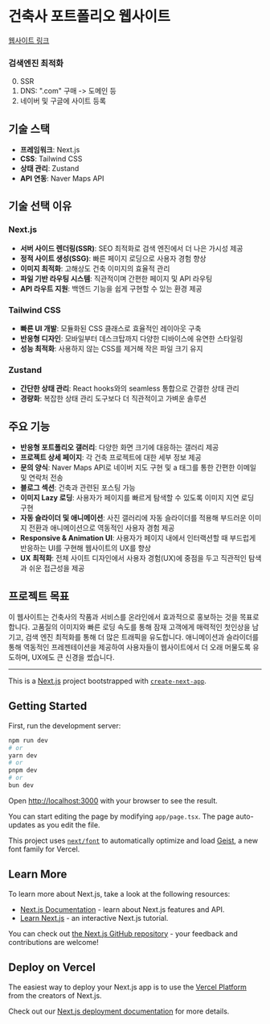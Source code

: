 # 건축사 포트폴리오 웹사이트
[웹사이트 링크](https://www.daegu-jinsung.com/)

### 검색엔진 최적화
0) SSR
1) DNS: ".com" 구매 -> 도메인 등
2) 네이버 및 구글에 사이트 등록

## 기술 스택

- **프레임워크**: Next.js
- **CSS**: Tailwind CSS
- **상태 관리**: Zustand
- **API 연동**: Naver Maps API

## 기술 선택 이유

### Next.js
- **서버 사이드 렌더링(SSR)**: SEO 최적화로 검색 엔진에서 더 나은 가시성 제공
- **정적 사이트 생성(SSG)**: 빠른 페이지 로딩으로 사용자 경험 향상
- **이미지 최적화**: 고해상도 건축 이미지의 효율적 관리
- **파일 기반 라우팅 시스템**: 직관적이며 간편한 페이지 및 API 라우팅
- **API 라우트 지원**: 백엔드 기능을 쉽게 구현할 수 있는 환경 제공

### Tailwind CSS
- **빠른 UI 개발**: 모듈화된 CSS 클래스로 효율적인 레이아웃 구축
- **반응형 디자인**: 모바일부터 데스크탑까지 다양한 디바이스에 유연한 스타일링
- **성능 최적화**: 사용하지 않는 CSS를 제거해 작은 파일 크기 유지

### Zustand
- **간단한 상태 관리**: React hooks와의 seamless 통합으로 간결한 상태 관리
- **경량화**: 복잡한 상태 관리 도구보다 더 직관적이고 가벼운 솔루션

## 주요 기능

- **반응형 포트폴리오 갤러리**: 다양한 화면 크기에 대응하는 갤러리 제공
- **프로젝트 상세 페이지**: 각 건축 프로젝트에 대한 세부 정보 제공
- **문의 양식**: Naver Maps API로 네이버 지도 구현 및 a 태그를 통한 간편한 이메일 및 연락처 전송
- **블로그 섹션**: 건축과 관련된 포스팅 가능
- **이미지 Lazy 로딩**: 사용자가 페이지를 빠르게 탐색할 수 있도록 이미지 지연 로딩 구현
- **자동 슬라이더 및 애니메이션**: 사진 갤러리에 자동 슬라이더를 적용해 부드러운 이미지 전환과 애니메이션으로 역동적인 사용자 경험 제공
- **Responsive & Animation UI**: 사용자가 페이지 내에서 인터랙션할 때 부드럽게 반응하는 UI를 구현해 웹사이트의 UX를 향상
- **UX 최적화**: 전체 사이트 디자인에서 사용자 경험(UX)에 중점을 두고 직관적인 탐색과 쉬운 접근성을 제공

## 프로젝트 목표

이 웹사이트는 건축사의 작품과 서비스를 온라인에서 효과적으로 홍보하는 것을 목표로 합니다. 고품질의 이미지와 빠른 로딩 속도를 통해 잠재 고객에게 매력적인 첫인상을 남기고, 검색 엔진 최적화를 통해 더 많은 트래픽을 유도합니다. 애니메이션과 슬라이더를 통해 역동적인 프레젠테이션을 제공하여 사용자들이 웹사이트에서 더 오래 머물도록 유도하며, UX에도 큰 신경을 썼습니다.



***
This is a [Next.js](https://nextjs.org) project bootstrapped with [`create-next-app`](https://nextjs.org/docs/app/api-reference/cli/create-next-app).

## Getting Started

First, run the development server:

```bash
npm run dev
# or
yarn dev
# or
pnpm dev
# or
bun dev
```

Open [http://localhost:3000](http://localhost:3000) with your browser to see the result.

You can start editing the page by modifying `app/page.tsx`. The page auto-updates as you edit the file.

This project uses [`next/font`](https://nextjs.org/docs/app/building-your-application/optimizing/fonts) to automatically optimize and load [Geist](https://vercel.com/font), a new font family for Vercel.

## Learn More

To learn more about Next.js, take a look at the following resources:

- [Next.js Documentation](https://nextjs.org/docs) - learn about Next.js features and API.
- [Learn Next.js](https://nextjs.org/learn) - an interactive Next.js tutorial.

You can check out [the Next.js GitHub repository](https://github.com/vercel/next.js) - your feedback and contributions are welcome!

## Deploy on Vercel

The easiest way to deploy your Next.js app is to use the [Vercel Platform](https://vercel.com/new?utm_medium=default-template&filter=next.js&utm_source=create-next-app&utm_campaign=create-next-app-readme) from the creators of Next.js.

Check out our [Next.js deployment documentation](https://nextjs.org/docs/app/building-your-application/deploying) for more details.
